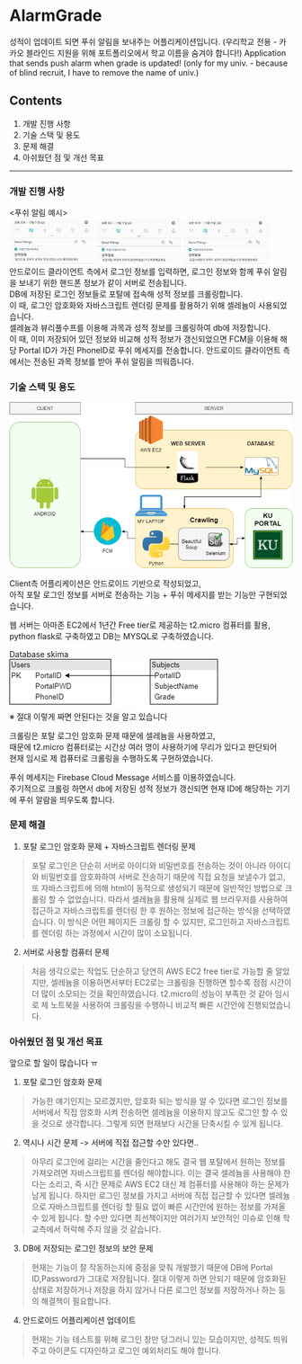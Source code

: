 # AlarmGrade
성적이 업데이트 되면 푸쉬 알림을 보내주는 어플리케이션입니다. (우리학교 전용 - 카카오 블라인드 지원을 위해 포트폴리오에서 학교 이름을 숨겨야 합니다!) 
Application that sends push alarm when grade is updated! (only for my univ. - because of blind recruit, I have to remove the name of univ.)  

## Contents  
1. 개발 진행 사항  
2. 기술 스택 및 용도  
3. 문제 해결  
4. 아쉬웠던 점 및 개선 목표  
---
### 개발 진행 사항  
 <푸쉬 알림 예시>  
<img src="./img/1.jpg" width="30%">
<img src="./img/2.jpg" width="30%">
<img src="./img/3.jpg" width="30%">  
안드로이드 클라이언트 측에서 로그인 정보를 입력하면, 로그인 정보와 함께 푸쉬 알림을 보내기 위한 핸드폰 정보가 같이 서버로 전송됩니다.  
DB에 저장된 로그인 정보들로 포탈에 접속해 성적 정보를 크롤링합니다.  
이 때, 로그인 암호화와 자바스크립트 렌더링 문제를 활용하기 위해 셀레늄이 사용되었습니다.  
셀레늄과 뷰리풀수프를 이용해 과목과 성적 정보를 크롤링하여 db에 저장합니다.  
이 때, 이미 저장되어 있던 정보와 비교해 성적 정보가 갱신되었으면 FCM을 이용해 해당 Portal ID가 가진 PhoneID로 푸쉬 메세지를 전송합니다.
안드로이드 클라이언트 측에서는 전송된 과목 정보를 받아 푸쉬 알림을 띄워줍니다.

### 기술 스택 및 용도  
![TechStack](./img/TechStack_KUGrade_ver_1.png)  

Client측 어플리케이션은 안드로이드 기반으로 작성되었고,  
아직 포탈 로그인 정보를 서버로 전송하는 기능 + 푸쉬 메세지를 받는 기능만 구현되었습니다.  

웹 서버는 아마존 EC2에서 1년간 Free tier로 제공하는 t2.micro 컴퓨터를 활용,  
python flask로 구축하였고 DB는 MYSQL로 구축하였습니다.

Database skima  
![Database](./img/Database_KUGrade_ver_1.png)  
※ 절대 이렇게 짜면 안된다는 것을 알고 있습니다

크롤링은 포탈 로그인 암호화 문제 때문에 셀레늄을 사용하였고,  
때문에 t2.micro 컴퓨터로는 시간상 여러 명이 사용하기에 무리가 있다고 판단되어  
현재 임시로 제 컴퓨터로 크롤링을 수행하도록 구현하였습니다. 

푸쉬 메세지는 Firebase Cloud Message 서비스를 이용하였습니다.  
주기적으로 크롤링 하면서 db에 저장된 성적 정보가 갱신되면 현재 ID에 해당하는 기기에 푸쉬 알람을 띄우도록 합니다.
### 문제 해결  
1. 포탈 로그인 암호화 문제 + 자바스크립트 렌더링 문제
 > 포탈 로그인은 단순히 서버로 아이디와 비밀번호를 전송하는 것이 아니라 아이디와 비밀번호를 암호화하여 서버로 전송하기 때문에 직접 요청을 보낼수가 없고, 또 자바스크립트에 의해 html이 동적으로 생성되기 때문에 일반적인 방법으로 크롤링 할 수 없었습니다. 따라서 셀레늄을 활용해 실제로 웹 브라우저를 사용하여 접근하고 자바스크립트를 렌더링 한 후 원하는 정보에 접근하는 방식을 선택하였습니다. 이 방식은 어떤 페이지든 크롤링 할 수 있지만, 로그인하고 자바스크립트를 렌더링 하는 과정에서 시간이 많이 소요됩니다.  
2. 서버로 사용할 컴퓨터 문제
 > 처음 생각으로는 작업도 단순하고 당연히 AWS EC2 free tier로 가능할 줄 알았지만, 셀레늄을 이용하면서부터 EC2로는 크롤링을 진행하면 할수록 점점 시간이 더 많이 소모되는 것을 확인하였습니다. t2.micro의 성능이 부족한 것 같아 임시로 제 노트북을 사용하여 크롤링을 수행하니 비교적 빠른 시간안에 진행되었습니다.
 
### 아쉬웠던 점 및 개선 목표  
앞으로 할 일이 많습니다 ㅠ

1. 포탈 로그인 암호화 문제
 > 가능한 얘기인지는 모르겠지만, 암호화 되는 방식을 알 수 있다면 로그인 정보를 서버에서 직접 암호화 시켜 전송하면 셀레늄을 이용하지 않고도 로그인 할 수 있을 것으로 생각합니다. 그렇게 되면 현재보다 시간을 단축시킬 수 있게 됩니다.
2. 역시나 시간 문제 -> 서버에 직접 접근할 수만 있다면..
 > 아무리 로그인에 걸리는 시간을 줄인다고 해도 결국 웹 포탈에서 원하는 정보를 가져오려면 자바스크립트를 렌더링 해야합니다. 이는 결국 셀레늄을 사용해야 한다는 소리고, 즉 시간 문제로 AWS EC2 대신 제 컴퓨터를 사용해야 하는 문제가 남게 됩니다. 하지만 로그인 정보를 가지고 서버에 직접 접근할 수 있다면 셀레늄으로 자바스크립트를 렌더링 할 필요 없이 빠른 시간안에 원하는 정보를 가져올 수 있게 됩니다. 할 수만 있다면 최선책이지만 여러가지 보안적인 이슈로 인해 학교측에서 허락해 주지 않을 것 같습니다.
3. DB에 저장되는 로그인 정보의 보안 문제
 > 현재는 기능이 잘 작동하는지에 중점을 맞춰 개발했기 때문에 DB에 Portal ID,Password가 그대로 저장됩니다. 절대 이렇게 하면 안되기 때문에 암호화된 상태로 저장하거나 저장을 하지 않거나 다른 로그인 정보를 저장하거나 하는 등의 해결책이 필요합니다.
4. 안드로이드 어플리케이션 업데이트
 > 현재는 기능 테스트를 위해 로그인 창만 덩그러니 있는 모습이지만, 성적도 띄워주고 아이콘도 디자인하고 로그인 예외처리도 해야 합니다.
 
 
